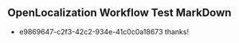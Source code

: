 ## OpenLocalization Workflow Test MarkDown
* e9869647-c2f3-42c2-934e-41c0c0a18673 thanks!

<!--HONumber=Aug16_HO4-->


